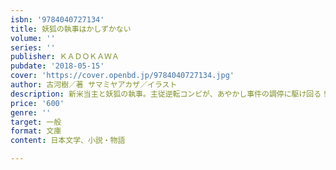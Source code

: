 ```yaml
---
isbn: '9784040727134'
title: 妖狐の執事はかしずかない
volume: ''
series: ''
publisher: ＫＡＤＯＫＡＷＡ
pubdate: '2018-05-15'
cover: 'https://cover.openbd.jp/9784040727134.jpg'
author: 古河樹／著 サマミヤアカザ／イラスト
description: 新米当主と妖狐の執事。主従逆転コンビが、あやかし事件の調停に駆け回る！
price: '600'
genre: ''
target: 一般
format: 文庫
content: 日本文学、小説・物語

---
```

